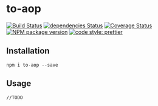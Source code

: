 # to-aop

[![Build Status](https://travis-ci.org/mjancarik/to-aop.svg?branch=master)](https://travis-ci.org/mjancarik/to-aop) [![dependencies Status](https://david-dm.org/mjancarik/to-aop/status.svg)](https://david-dm.org/mjancarik/to-aop)
[![Coverage Status](https://coveralls.io/repos/github/mjancarik/to-aop/badge.svg?branch=master)](https://coveralls.io/github/mjancarik/to-aop?branch=master)
[![NPM package version](https://img.shields.io/npm/v/to-aop/latest.svg)](https://www.npmjs.com/package/to-aop)
[![code style: prettier](https://img.shields.io/badge/code_style-prettier-ff69b4.svg?style=flat-square)](https://github.com/prettier/prettier)

## Installation

```
npm i to-aop --save
```

## Usage

```
//TODO
```
